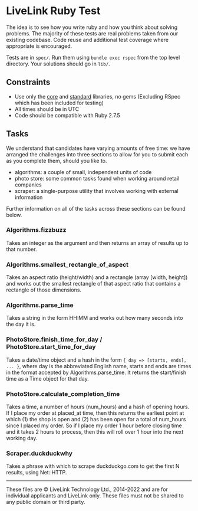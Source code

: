 # LiveLink Ruby Test

The idea is to see how you write ruby and how you think about solving problems. The majority of these tests are real problems taken from our existing codebase. Code reuse and additional test coverage where appropriate is encouraged.

Tests are in `spec/`. Run them using `bundle exec rspec` from the top level directory.
Your solutions should go in `lib/`.

## Constraints
- Use only the [core](https://ruby-doc.org/core-2.7.5/) and [standard](https://ruby-doc.org/stdlib-2.7.5/) libraries, no gems (Excluding RSpec which has been included for testing)
- All times should be in UTC
- Code should be compatible with Ruby 2.7.5

## Tasks

We understand that candidates have varying amounts of free time: we have arranged the challenges into three sections to allow for you to submit each as you complete them, should you like to.

- algorithms: a couple of small, independent units of code
- photo store: some common tasks found when working around retail companies
- scraper: a single-purpose utility that involves working with external information

Further information on all of the tasks across these sections can be found below.

### Algorithms.fizzbuzz
Takes an integer as the argument and then returns an array of results up to that number.

### Algorithms.smallest_rectangle_of_aspect
Takes an aspect ratio (height/width) and a rectangle (array [width, height]) and works out the smallest rectangle of that aspect ratio that contains a rectangle of those dimensions.

### Algorithms.parse_time
Takes a string in the form HH:MM and works out how many seconds into the day it is.

### PhotoStore.finish_time_for_day / PhotoStore.start_time_for_day
Takes a date/time object and a hash in the form `{ day => [starts, ends], ... }`, where day is the abbreviated English name, starts and ends are times in the format accepted by Algorithms.parse_time. It returns the start/finish time as a Time object for that day.

### PhotoStore.calculate_completion_time
Takes a time, a number of hours (num_hours) and a hash of opening hours. If I place my order at placed_at time, then this returns the earliest point at which (1) the shop is open and (2) has been open for a total of num_hours since I placed my order. So if I place my order 1 hour before closing time and it takes 2 hours to process, then this will roll over 1 hour into the next working day.

### Scraper.duckduckwhy
Takes a phrase with which to scrape duckduckgo.com to get the first N results, using Net::HTTP.

---

These files are © LiveLink Technology Ltd., 2014-2022 and are for individual applicants and LiveLink only. These files must not be shared to any public domain or third party.
